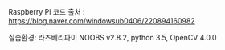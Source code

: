 Raspberry Pi 코드 출처 : https://blog.naver.com/windowsub0406/220894160982

실습환경: 라즈베리파이 NOOBS v2.8.2, python 3.5, OpenCV 4.0.0